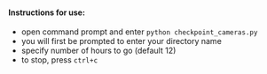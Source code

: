 #### Instructions for use:
- open command prompt and enter `python checkpoint_cameras.py`
- you will first be prompted to enter your directory name
- specify number of hours to go (default 12)
- to stop, press `ctrl+c`